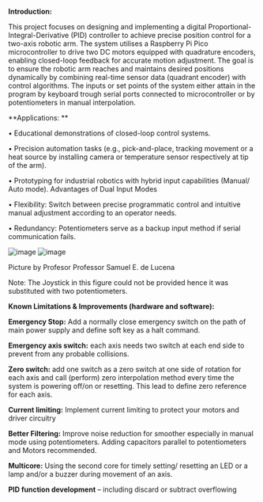 **Introduction:**

This project focuses on designing and implementing a digital Proportional-Integral-Derivative (PID) controller to achieve precise position control for a two-axis robotic arm. The system utilises a Raspberry Pi Pico microcontroller to drive two DC motors equipped with quadrature encoders, enabling closed-loop feedback for accurate motion adjustment. The goal is to ensure the robotic arm reaches and maintains desired positions dynamically by combining real-time sensor data (quadrant encoder) with control algorithms. The inputs or set points of the system either attain in the program by keyboard trough serial ports connected to microcontroller or by potentiometers in manual interpolation.

**Applications:
**

•	Educational demonstrations of closed-loop control systems.

•	Precision automation tasks (e.g., pick-and-place, tracking movement or a heat source by installing camera or temperature sensor respectively at tip of the arm).

•	Prototyping for industrial robotics with hybrid input capabilities (Manual/ Auto mode).
Advantages of Dual Input Modes

•	Flexibility: Switch between precise programmatic control and intuitive manual adjustment according to an operator needs.

•	Redundancy: Potentiometers serve as a backup input method if serial communication fails.

![image](https://github.com/user-attachments/assets/e73874cc-0a92-466a-86c7-dd1de6ff2610)
![image](https://github.com/user-attachments/assets/d3c09fb0-2621-4753-a5ef-4c763b40d659)

Picture by Profesor Professor Samuel E. de Lucena

Note: The Joystick in this figure could not be provided hence it was substituted with two potentiometers. 

**Known Limitations & Improvements (hardware and software):**

**Emergency Stop:** Add a normally close emergency switch on the path of main power supply and define soft key as a halt command.

**Emergency axis switch:** each axis needs two switch at each end side to prevent from any probable collisions.

**Zero switch:** add one switch as a zero switch at one side of rotation for each axis and call (perform) zero interpolation method every time the system is powering off/on or resetting. This lead to define zero reference for each axis.

**Current limiting:** Implement current limiting to protect your motors and driver circuitry

**Better Filtering:** Improve noise reduction for smoother especially in manual mode using potentiometers. Adding capacitors parallel to potentiometers and Motors recommended. 

**Multicore:** Using the second core for timely setting/ resetting an LED or a lamp and/or a buzzer during movement of an axis.

**PID function development** – including discard or subtract overflowing


